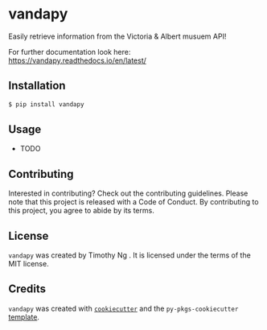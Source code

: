 # vandapy

Easily retrieve information from the Victoria & Albert musuem API!

For further documentation look here: https://vandapy.readthedocs.io/en/latest/

## Installation

```bash
$ pip install vandapy
```

## Usage

- TODO

## Contributing

Interested in contributing? Check out the contributing guidelines. Please note that this project is released with a Code of Conduct. By contributing to this project, you agree to abide by its terms.

## License

`vandapy` was created by Timothy Ng . It is licensed under the terms of the MIT license.

## Credits

`vandapy` was created with [`cookiecutter`](https://cookiecutter.readthedocs.io/en/latest/) and the `py-pkgs-cookiecutter` [template](https://github.com/py-pkgs/py-pkgs-cookiecutter).

